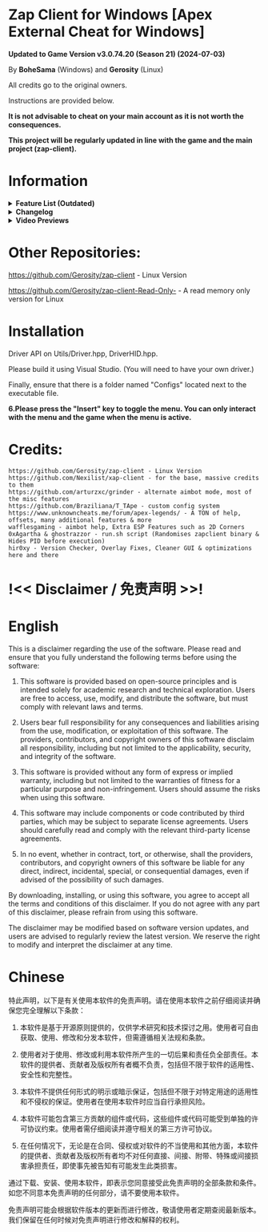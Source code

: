 # Zap Client for Windows [Apex External Cheat for Windows]
**Updated to Game Version v3.0.74.20 (Season 21) (2024-07-03)**

By **BoheSama** (Windows) and **Gerosity** (Linux)

All credits go to the original owners.

Instructions are provided below.

**It is not advisable to cheat on your main account as it is not worth the consequences.**

**This project will be regularly updated in line with the game and the main project (zap-client).**

# Information

<details>
<summary><b>Feature List (Outdated)</b></summary>

    Legitbot - Aimbot, RCS, Visuals
    Ragebot - Aimbot, RCS
    Flickbot
    Triggerbot
    Glow - Player, Viewmodel & Item
    ESP - Enemy & Teammate, Spectator List, Crosshair, Radar
    Misc - Movement, Camera (Quick Turn), Rapid Fire (For Semi-Auto & Burst Weapons), Skin Changer (Basic, not to be confused with a model changer)
    Settings - Disable Overlay, Disable ESP, FPS Cap
    Configs - Custom Configs, Premade Configs

</details>

<details>
<summary><b>Changelog</b></summary>

    8.07.24 - Version 1.1.4
    Updated Offsets To Latest Version (Game Version v3.0.72.12)
    
    01.06.24 - Version 1.1.3
    Legitbot:
        - Added Spectator Check (Disables Aimbot When Being Spectated)
            - Added Spectator Notifier
    Glow:
        - Fixed Item Glow
    Sense:
        - Separated Health Bar & Shield Bar
        - Added Skeleton Detail (Detailed Or Simple)
        - Optimized And Cleaned Up File - Credits To hir0xygen
        - Spectator List & Watermark Can be Moved Anywhere Now
    Radar:
        - Radar Can Be Moved Anywhere
        - Added Two Different Identifiers - Circle & Arrowhead
        - Identifier Colors Are Now Based On Team IDs
        - Separated Identifiers And View Angle Lines
        - Radar Settings (Background, Rounding, etc)
    Misc:
        - Added Wall Jump - Credits To BoheSama
        - Added Tap Strafe (?) - Credits To BoheSama/chettoy/apexsky
    Settings:
        - Added Custom Menu Bind
        - Added Keybind Notifier
        - Added Dev Options (For Experimenting/Development/Updating)
            - Draw Local Player Weapon IDs (For Updating Weapons.hpp)
            - Draw Player Weapon IDs (For Updating/Testing Weapons.hpp)
            - Draw Player Bone IDs (For Finding Bone IDs - HitboxType.hpp)
    Configs:
        - Added Default Configs (Loads A Selected Config On Cheat Initialization)
    Other:
        - Improved Performance In Firing Range (20+ms -> 15ms)
        - Optimizations By Adding Read Delays For Info That Isn't Required - Credits To hir0xygen

    22.05.24 - Version 1.1.2
    - Updated To The Latest Version - Game Version v3.0.70.55
    - Going To "Begin" On A Full Rewrite/Brand New Cheat - Hoping For Optimization,
    Cleaner & Smoother GUI, Item ESP, And A Less Shitty Cheat Overall
    
    10.05.24 - Version 1.1.1
    - Updated offsets to latest version (Game Version v3.0.68.50)
    - Fixed Item Glow Crashes (I think...)
    - Fixed Spectator List (Might get patched sooner or later)

    07.05.24 - Version 1.1.0 - Season 21 Update
    Updated offsets to latest version (Game Version v3.0.67.34)
    
    Legitbot:
        - Added Target Visuals (Draw Line, Dot & Box On/To Aimbot Current or Best Target)
        - Added Target Information (Draw Information About Aimbot Current or Best Target)
        - Fixed Standalone RCS
    Triggerbot:
        - Added Attack Methods (Mouse or Memory, Both Support Controller, Memory has not been thoroughly tested)
        - Added Triggerbot Delay (Note: Processing Speed Affects This, Its Not Perfect & Depending On Attack Method, It Will Be Different)
    Glow:
        - Fixed Glow Max Distance (Now ACTUALLY works)
        - Added Knocked Check & Knocked Color
        - Fixed Glow Sheild Based Color Mode
        - Fixed Custom Item Glow (?)
    Sense:
        - Added Knocked Check & Knocked Color
        - Added Box, Skeleton & Head Circle Outlines
        - Re-designed Watermark And Spectator List (Still Patched) (Credits: hir0xy)
        - Fixed Position Changer
    Misc:
        - Added Superglide Modes (Manual Or Automatic, Automatic Supports Controller)
        - Re-designed Misc Tab (Credits: hir0xy)
    Settings:
        - Overlay Now Runs At An Uncapped Refresh Rate
        - If FPS Cap Is Disabled, Cheat Will Run At Refresh Rate (Recommened)
        - Added Toggle For Anti Aliased Lines - For ESP
        - Added Dead Check - Displays ESP & Glow If You Are Dead/Spectating
    Configs:
        - Added Premade Configs (Note: Not Perfect & Should Be Used As A Base For Creating Your Own
        Legit Config, Fine Tune To Your Liking!)
    Other:
        - Added Version Check (Can Be Skipped) (Credits: hir0xy)
        - Fixed A Couple Error Messages (Credits: hir0xy)
        - Optimizations (Untested) & Cleaner Code  (Credits: hir0xy)
        - Fixed Overlay Errors (Credits: hir0xy)
    
    22.04.24 - Version 1.0.6.1
    Updated offsets to latest version (Game Version v3.0.65.42)
    Busy atm but will eventually start working on a better and more optimised version of this

    8.04.24 - Version 1.0.6
    Updated offsets to latest version (Game Version v3.0.63.32)

    1.04.24
    Updated offsets to latest version (Game version v3.0.62.30)

    30.03.24 - Version 1.0.5
    Legitbot:
        New Aimbot Mode (An old xap-client smoothing method), testing for now
        Smoothing Modes (Static and randomised) (For randomised I recommend setting the values close together!)
    Ragebot:
        Fixes
    Flickbot:
        Fixes
    Misc:
        SuperGlide FPS (Set it to your in-game FPS, 75 is probably the best)
    Settings:
        Removed Gamemode Toggle - It now automatically switches based on what 
        gamemode your playing
    Other:
        Randomised Overlay Name now actually works
        Added a run.sh script which randomises the zapclient binary and hides PID once 
        executed - use this instead of ./zapclient

    26.03.24 - Version 1.0.3
    Updated to latest game version (Game Version v3.0.62.29)

    24.03.24 - Version 1.0.2
    
    Complete GUI Overhaul
    Fixed issues with aimbot & triggerbot
    Added Ragebot, Flickbot, Viewmodel Glow, Glow Customizations, ESP Features, BHop, QuickTurn, RapidFire, Overlay Settings
    Bunch a stuff that I cant remember all at once
</details>

<details>
<summary><b>Video Previews</b></summary>

**Showcase - Semirage:**

[![Showcase - Semirage](https://img.youtube.com/vi/54ov7SLJ1P8/0.jpg)](https://www.youtube.com/watch?v=54ov7SLJ1P8)
</details>

# Other Repositories:
https://github.com/Gerosity/zap-client - Linux Version

https://github.com/Gerosity/zap-client-Read-Only-   - A read memory only version for Linux

# Installation
Driver API on Utils/Driver.hpp, DriverHID.hpp.

Please build it using Visual Studio. (You will need to have your own driver.)

Finally, ensure that there is a folder named "Configs" located next to the executable file.

**6.Please press the "Insert" key to toggle the menu. You can only interact with the menu and the game when the menu is active.**

# Credits:
    https://github.com/Gerosity/zap-client - Linux Version
    https://github.com/Nexilist/xap-client - for the base, massive credits to them
    https://github.com/arturzxc/grinder - alternate aimbot mode, most of the misc features
    https://github.com/Braziliana/T_TApe - custom config system
    https://www.unknowncheats.me/forum/apex-legends/ - A TON of help, offsets, many additional features & more
    wafflesgaming - aimbot help, Extra ESP Features such as 2D Corners
    0xAgartha & ghostrazzor - run.sh script (Randomises zapclient binary & Hides PID before execution)
    hir0xy - Version Checker, Overlay Fixes, Cleaner GUI & optimizations here and there

# !<< Disclaimer / 免责声明 >>!
# English
  This is a disclaimer regarding the use of the software. Please read and ensure that you fully understand the following terms before using the software:

1. This software is provided based on open-source principles and is intended solely for academic research and technical exploration. Users are free to access, use, modify, and distribute the software, but must comply with relevant laws and terms.

2. Users bear full responsibility for any consequences and liabilities arising from the use, modification, or exploitation of this software. The providers, contributors, and copyright owners of this software disclaim all responsibility, including but not limited to the applicability, security, and integrity of the software.

3. This software is provided without any form of express or implied warranty, including but not limited to the warranties of fitness for a particular purpose and non-infringement. Users should assume the risks when using this software.

4. This software may include components or code contributed by third parties, which may be subject to separate license agreements. Users should carefully read and comply with the relevant third-party license agreements.

5. In no event, whether in contract, tort, or otherwise, shall the providers, contributors, and copyright owners of this software be liable for any direct, indirect, incidental, special, or consequential damages, even if advised of the possibility of such damages.

By downloading, installing, or using this software, you agree to accept all the terms and conditions of this disclaimer. If you do not agree with any part of this disclaimer, please refrain from using this software.

The disclaimer may be modified based on software version updates, and users are advised to regularly review the latest version. We reserve the right to modify and interpret the disclaimer at any time.

# Chinese  
  特此声明，以下是有关使用本软件的免责声明。请在使用本软件之前仔细阅读并确保您完全理解以下条款：

1. 本软件是基于开源原则提供的，仅供学术研究和技术探讨之用。使用者可自由获取、使用、修改和分发本软件，但需遵循相关法规和条款。

2. 使用者对于使用、修改或利用本软件所产生的一切后果和责任负全部责任。本软件的提供者、贡献者及版权所有者概不负责，包括但不限于软件的适用性、安全性和完整性。

3. 本软件不提供任何形式的明示或暗示保证，包括但不限于对特定用途的适用性和不侵权的保证。使用者在使用本软件时应当自行承担风险。

4. 本软件可能包含第三方贡献的组件或代码，这些组件或代码可能受到单独的许可协议约束。使用者需仔细阅读并遵守相关的第三方许可协议。

5. 在任何情况下，无论是在合同、侵权或对软件的不当使用和其他方面，本软件的提供者、贡献者及版权所有者均不对任何直接、间接、附带、特殊或间接损害承担责任，即使事先被告知有可能发生此类损害。

通过下载、安装、使用本软件，即表示您同意接受此免责声明的全部条款和条件。如您不同意本免责声明的任何部分，请不要使用本软件。

免责声明可能会根据软件版本的更新而进行修改，敬请使用者定期查阅最新版本。我们保留在任何时候对免责声明进行修改和解释的权利。

